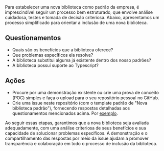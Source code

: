 Para estabelecer uma nova biblioteca como padrão da empresa, é imprescindível seguir um processo bem estruturado, que envolve análise cuidadosa, testes e tomada de decisão criteriosa. Abaixo, apresentamos um processo simplificado para orientar a inclusão de uma nova biblioteca.

## Questionamentos

- Quais são os benefícios que a biblioteca oferece?
- Que problemas específicos ela resolve?
- A biblioteca substitui alguma já existente dentro dos nosso padrões?
- A biblioteca possuí suporte ao Typescript?

## Ações

- Procure por uma demonstração existente ou crie uma prova de conceito (POC) simples e faça o upload para o seu repositório pessoal no GitHub.
- Crie uma issue neste repositório (com o template padrão de "Nova biblioteca padrão"), fornecendo respostas detalhadas aos questionamentos mencionados acima. Por [exemplo](https://github.com/eduzz/front-end/issues/1).

Ao seguir essas etapas, garantimos que a nova biblioteca seja avaliada adequadamente, com uma análise criteriosa de seus benefícios e sua capacidade de solucionar problemas específicos. A demonstração e o compartilhamento das respostas por meio da issue ajudam a promover transparência e colaboração em todo o processo de inclusão da biblioteca.
